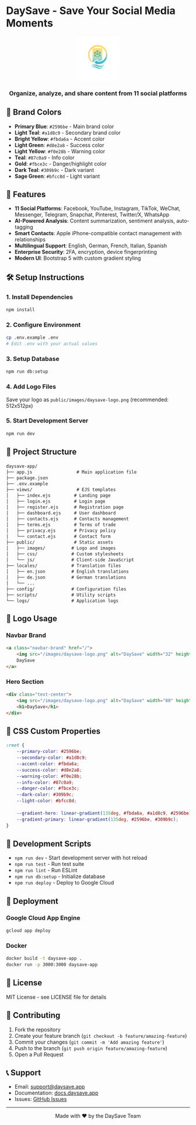 # DaySave - Save Your Social Media Moments

<div align="center">
  <img src="public/images/daysave-logo.png" alt="DaySave Logo" width="120" height="120">
  <h3>Organize, analyze, and share content from 11 social platforms</h3>
</div>

## 🎨 Brand Colors

- **Primary Blue**: `#2596be` - Main brand color
- **Light Teal**: `#a1d8c9` - Secondary brand color  
- **Bright Yellow**: `#fbda6a` - Accent color
- **Light Green**: `#d8e2a8` - Success color
- **Light Yellow**: `#f0e28b` - Warning color
- **Teal**: `#87c0a9` - Info color
- **Gold**: `#fbce3c` - Danger/highlight color
- **Dark Teal**: `#309b9c` - Dark variant
- **Sage Green**: `#bfcc8d` - Light variant

## 🚀 Features

- **11 Social Platforms**: Facebook, YouTube, Instagram, TikTok, WeChat, Messenger, Telegram, Snapchat, Pinterest, Twitter/X, WhatsApp
- **AI-Powered Analysis**: Content summarization, sentiment analysis, auto-tagging
- **Smart Contacts**: Apple iPhone-compatible contact management with relationships
- **Multilingual Support**: English, German, French, Italian, Spanish
- **Enterprise Security**: 2FA, encryption, device fingerprinting
- **Modern UI**: Bootstrap 5 with custom gradient styling

## 🛠 Setup Instructions

### 1. Install Dependencies
```bash
npm install
```

### 2. Configure Environment
```bash
cp .env.example .env
# Edit .env with your actual values
```

### 3. Setup Database
```bash
npm run db:setup
```

### 4. Add Logo Files
Save your logo as `public/images/daysave-logo.png` (recommended: 512x512px)

### 5. Start Development Server
```bash
npm run dev
```

## 📁 Project Structure

```
daysave-app/
├── app.js                 # Main application file
├── package.json
├── .env.example
├── views/                 # EJS templates
│   ├── index.ejs         # Landing page
│   ├── login.ejs         # Login page
│   ├── register.ejs      # Registration page
│   ├── dashboard.ejs     # User dashboard
│   ├── contacts.ejs      # Contacts management
│   ├── terms.ejs         # Terms of trade
│   ├── privacy.ejs       # Privacy policy
│   └── contact.ejs       # Contact form
├── public/               # Static assets
│   ├── images/          # Logo and images
│   ├── css/             # Custom stylesheets
│   └── js/              # Client-side JavaScript
├── locales/             # Translation files
│   ├── en.json          # English translations
│   ├── de.json          # German translations
│   └── ...
├── config/              # Configuration files
├── scripts/             # Utility scripts
└── logs/                # Application logs
```

## 🎨 Logo Usage

### Navbar Brand
```html
<a class="navbar-brand" href="/">
    <img src="/images/daysave-logo.png" alt="DaySave" width="32" height="32" class="me-2">
    DaySave
</a>
```

### Hero Section
```html
<div class="text-center">
    <img src="/images/daysave-logo.png" alt="DaySave" width="80" height="80" class="mb-3">
    <h1>DaySave</h1>
</div>
```

## 🌈 CSS Custom Properties

```css
:root {
    --primary-color: #2596be;
    --secondary-color: #a1d8c9;
    --accent-color: #fbda6a;
    --success-color: #d8e2a8;
    --warning-color: #f0e28b;
    --info-color: #87c0a9;
    --danger-color: #fbce3c;
    --dark-color: #309b9c;
    --light-color: #bfcc8d;
    
    --gradient-hero: linear-gradient(135deg, #fbda6a, #a1d8c9, #2596be);
    --gradient-primary: linear-gradient(135deg, #2596be, #309b9c);
}
```

## 🔧 Development Scripts

- `npm run dev` - Start development server with hot reload
- `npm run test` - Run test suite
- `npm run lint` - Run ESLint
- `npm run db:setup` - Initialize database
- `npm run deploy` - Deploy to Google Cloud

## 🚀 Deployment

### Google Cloud App Engine
```bash
gcloud app deploy
```

### Docker
```bash
docker build -t daysave-app .
docker run -p 3000:3000 daysave-app
```

## 📝 License

MIT License - see LICENSE file for details

## 🤝 Contributing

1. Fork the repository
2. Create your feature branch (`git checkout -b feature/amazing-feature`)
3. Commit your changes (`git commit -m 'Add amazing feature'`)
4. Push to the branch (`git push origin feature/amazing-feature`)
5. Open a Pull Request

## 📞 Support

- Email: support@daysave.app
- Documentation: [docs.daysave.app](https://docs.daysave.app)
- Issues: [GitHub Issues](https://github.com/daysave/daysave-app/issues)

---

<div align="center">
  Made with ❤️ by the DaySave Team
</div>
